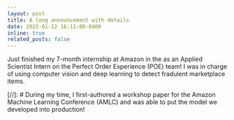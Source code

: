 ```yaml
---
layout: post
title: A long announcement with details
date: 2022-01-12 16:11:00-0400
inline: true
related_posts: false
---
```


Just finished my 7-month internship at Amazon in the as an Applied Scientist Intern on the Perfect Order Experience (POE) team! I was in charge of using computer vision and deep learning to detect fradulent marketplace items. 

[//]: # During my time, I first-authored a workshop paper for the Amazon Machine Learning Conference (AMLC) and was able to put the model we developed into production!
